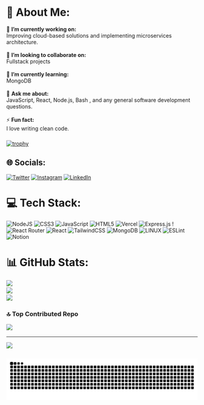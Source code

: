 # 💫 About Me:
🔭 **I’m currently working on:**  <br>Improving cloud-based solutions and implementing microservices architecture.<br><br>👯 **I’m looking to collaborate on:**  <br>Fullstack projects<br><br>🌱 **I’m currently learning:**  <br>MongoDB<br><br>💬 **Ask me about:**  <br>JavaScript, React, Node.js, Bash , and any general software development questions.<br><br>⚡ **Fun fact:**  <br>I love writing clean code. 
###
[![trophy](https://github-profile-trophy.vercel.app/?username=cyb3rvaibhav&theme=onedark)](https://github.com/ryo-ma/github-profile-trophy)
## 🌐 Socials:
[![Twitter](https://img.shields.io/badge/Twitter-%231DA1F2.svg?logo=Twitter&logoColor=white)](https://twitter.com/cyb3rvaibhav) [![Instagram](https://img.shields.io/badge/Instagram-%23E4405F.svg?logo=Instagram&logoColor=white)](https://instagram.com/cybervaibhav.dev) [![LinkedIn](https://img.shields.io/badge/LinkedIn-%230077B5.svg?logo=linkedin&logoColor=white)](https://linkedin.com/in/cyb3rvaibhav) 

# 💻 Tech Stack:
![NodeJS](https://img.shields.io/badge/node.js-6DA55F?style=for-the-badge&logo=node.js&logoColor=white) ![CSS3](https://img.shields.io/badge/css3-%231572B6.svg?style=for-the-badge&logo=css3&logoColor=white) ![JavaScript](https://img.shields.io/badge/javascript-%23323330.svg?style=for-the-badge&logo=javascript&logoColor=%23F7DF1E) ![HTML5](https://img.shields.io/badge/html5-%23E34F26.svg?style=for-the-badge&logo=html5&logoColor=white) ![Vercel](https://img.shields.io/badge/vercel-%23000000.svg?style=for-the-badge&logo=vercel&logoColor=white) 
 ![Express.js](https://img.shields.io/badge/express.js-%23404d59.svg?style=for-the-badge&logo=express&logoColor=%2361DAFB) !![React Router](https://img.shields.io/badge/React_Router-CA4245?style=for-the-badge&logo=react-router&logoColor=white) ![React](https://img.shields.io/badge/react-%2320232a.svg?style=for-the-badge&logo=react&logoColor=%2361DAFB) ![TailwindCSS](https://img.shields.io/badge/tailwindcss-%2338B2AC.svg?style=for-the-badge&logo=tailwind-css&logoColor=white) ![MongoDB](https://img.shields.io/badge/MongoDB-%234ea94b.svg?style=for-the-badge&logo=mongodb&logoColor=white)  ![LINUX](https://img.shields.io/badge/Linux-FCC624?style=for-the-badge&logo=linux&logoColor=black) ![ESLint](https://img.shields.io/badge/ESLint-4B3263?style=for-the-badge&logo=eslint&logoColor=white) ![Notion](https://img.shields.io/badge/Notion-%23000000.svg?style=for-the-badge&logo=notion&logoColor=white)
# 📊 GitHub Stats:
![](https://github-readme-stats.vercel.app/api?username=cyb3rvaibhav&theme=dark&hide_border=false&include_all_commits=false&count_private=false)<br/>
![](https://github-readme-streak-stats.herokuapp.com/?user=cyb3rvaibhav&theme=dark&hide_border=false)<br/>
![](https://github-readme-stats.vercel.app/api/top-langs/?username=cyb3rvaibhav&theme=dark&hide_border=false&include_all_commits=false&count_private=false&layout=compact)

### 🔝 Top Contributed Repo
![](https://github-contributor-stats.vercel.app/api?username=cyb3rvaibhav&limit=5&theme=tokyonight&combine_all_yearly_contributions=true)

---
[![](https://visitcount.itsvg.in/api?id=cyb3rvaibhav&icon=0&color=0)](https://visitcount.itsvg.in)
###

###
<img src="https://raw.githubusercontent.com/cyb3rvaibhav/cyb3rvaibhav/output/snake.svg" alt="Snake animation" />
<!-- checking git bash -->